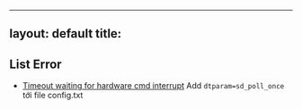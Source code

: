 
---
layout: default
title: 
---

**List Error**
-----------

* [Timeout waiting for hardware cmd interrupt](https://github.com/raspberrypi/linux/issues/3286) Add ```dtparam=sd_poll_once``` tới file config.txt